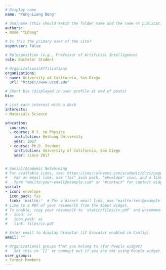 ```yaml
---
# Display name
name: "Yong-Liang Dong"

# Username (this should match the folder name and the name on publications)
authors:
- Name "YLDong"

# Is this the primary user of the site?
superuser: false

# Role/position (e.g., Professor of Artificial Intelligence)
role: Bachelor Student

# Organizations/Affiliations
organizations:
- name: University of California, San Diego
  url: "https://www.ucsd.edu"

# Short bio (displayed in user profile at end of posts)
bio: 

# List each interest with a dash
interests:
- Materials Science

education:
  courses:
  - course: B.S. in Physics 
    institution: Beihang University
    year: 2017
  - course: Ph.D. Student
    institution: University of California, San Diego
    year: since 2017


# Social/Academic Networking
# For available icons, see: https://sourcethemes.com/academic/docs/page-builder/#icons
#   For an email link, use "fas" icon pack, "envelope" icon, and a link in the
#   form "mailto:your-email@example.com" or "#contact" for contact widget.
social:
- icon: envelope
  icon_pack: fas
  link: 'mailto:'  # For a direct email link, use "mailto:test@example.org".
# Link to a PDF of your resume/CV from the About widget.
# To enable, copy your resume/CV to `static/files/cv.pdf` and uncomment the lines below.
# - icon: cv
#   icon_pack: ai
#   link: files/cv.pdf

# Enter email to display Gravatar (if Gravatar enabled in Config)
email: ""

# Organizational groups that you belong to (for People widget)
#   Set this to `[]` or comment out if you are not using People widget.
user_groups:
- Former Members 
---
```

